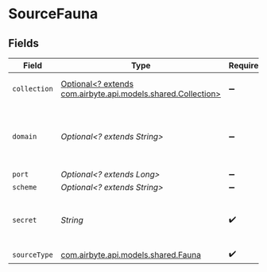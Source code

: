 # SourceFauna


## Fields

| Field                                                                                                                                                                      | Type                                                                                                                                                                       | Required                                                                                                                                                                   | Description                                                                                                                                                                |
| -------------------------------------------------------------------------------------------------------------------------------------------------------------------------- | -------------------------------------------------------------------------------------------------------------------------------------------------------------------------- | -------------------------------------------------------------------------------------------------------------------------------------------------------------------------- | -------------------------------------------------------------------------------------------------------------------------------------------------------------------------- |
| `collection`                                                                                                                                                               | [Optional<? extends com.airbyte.api.models.shared.Collection>](../../models/shared/Collection.md)                                                                          | :heavy_minus_sign:                                                                                                                                                         | Settings for the Fauna Collection.                                                                                                                                         |
| `domain`                                                                                                                                                                   | *Optional<? extends String>*                                                                                                                                               | :heavy_minus_sign:                                                                                                                                                         | Domain of Fauna to query. Defaults db.fauna.com. See <a href=https://docs.fauna.com/fauna/current/learn/understanding/region_groups#how-to-use-region-groups>the docs</a>. |
| `port`                                                                                                                                                                     | *Optional<? extends Long>*                                                                                                                                                 | :heavy_minus_sign:                                                                                                                                                         | Endpoint port.                                                                                                                                                             |
| `scheme`                                                                                                                                                                   | *Optional<? extends String>*                                                                                                                                               | :heavy_minus_sign:                                                                                                                                                         | URL scheme.                                                                                                                                                                |
| `secret`                                                                                                                                                                   | *String*                                                                                                                                                                   | :heavy_check_mark:                                                                                                                                                         | Fauna secret, used when authenticating with the database.                                                                                                                  |
| `sourceType`                                                                                                                                                               | [com.airbyte.api.models.shared.Fauna](../../models/shared/Fauna.md)                                                                                                        | :heavy_check_mark:                                                                                                                                                         | N/A                                                                                                                                                                        |